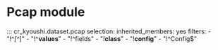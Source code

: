 # Pcap module

::: cr_kyoushi.dataset.pcap
    selection:
        inherited_members: yes
        filters:
            - "!^_[^_]"
            - "!^__values__"
            - "!^fields"
            - "!__class__"
            - "!__config__"
            - "!^Config$"
